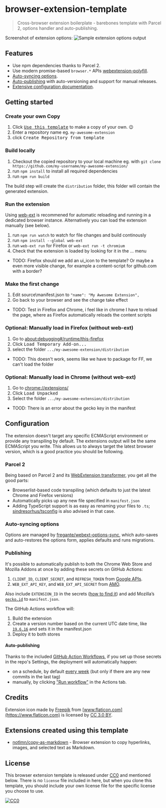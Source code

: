 # browser-extension-template

[link-webext-polyfill]: https://github.com/mozilla/webextension-polyfill
[link-rgh]: https://github.com/sindresorhus/refined-github
[link-ngh]: https://github.com/sindresorhus/notifier-for-github
[link-hfog]: https://github.com/sindresorhus/hide-files-on-github
[link-tsconfig]: https://github.com/sindresorhus/tsconfig
[link-options-sync]: https://github.com/fregante/webext-options-sync
[link-cws-keys]: https://github.com/DrewML/chrome-webstore-upload/blob/master/How%20to%20generate%20Google%20API%20keys.md
[link-amo-keys]: https://addons.mozilla.org/en-US/developers/addon/api/key

> Cross-browser extension boilerplate - barebones template with Parcel 2, options handler and auto-publishing.

Screenshot of extension options:
![Sample extension options output](media/previewer.png)



## Features

- Use npm dependencies thanks to Parcel 2.
- Use modern promise-based `browser.*` APIs [webextension-polyfill][link-webext-polyfill].
- [Auto-syncing options](#auto-syncing-options).
- [Auto-publishing](#publishing) with auto-versioning and support for manual releases.
- [Extensive configuration documentation](#configuration).

## Getting started

### Create your own Copy

1. Click [<kbd>Use this template</kbd>](https://github.com/fregante/browser-extension-template/generate) to make a copy of your own. 😉
1. Enter a repository name eg. `my-awesome-extension`
1. click <kbd>Create Repository from template</kbd>

### Build locally
1. Checkout the copied repository to your local machine eg. with `git clone https://github.com/my-username/my-awesome-extension/`
1. run `npm install` to install all required dependencies
1. run `npm run build`

The build step will create the `distribution` folder, this folder will contain the generated extension.

### Run the extension
Using [web-ext](https://extensionworkshop.com/documentation/develop/getting-started-with-web-ext/) is recommened for automatic reloading and running in a dedicated browser instance. Alternatively you can load the extension manually (see below).

1. run `npm run watch` to watch for file changes and build continously
1. run `npm install --global web-ext`
1. run `web-ext run` for Firefox or `web-ext run -t chromium`
1. Check that the extension is loaded by looking for it in the ... menu
-  TODO: Firefox should we add an ui_icon to the template? Or maybe a even more visible change, for example a content-script for github.com with a border?

### Make the first change
1. Edit source\manifest.json to `"name": "My Awesome Extension",`
1. Go back to your browser and see the change take effect
- TODO: Test in Firefox and Chrome, i feel like in chrome I have to reload the page, where as Firefox automatically reloads the content scripts

### Optional: Manually load in Firefox (without web-ext)
1. Go to [about:debugging#/runtime/this-firefox](about:debugging#/runtime/this-firefox)
1. Click <kbd>Load Temporary Add-on...</kbd>
1. select the  folder `.../my-awesome-extension/distribution`
- TODO: This doesn't work, seems like we have to package for FF, we can't load the folder

### Optional: Manually load in Chrome (without web-ext)
1. Go to [chrome://extensions/](chrome://extensions/)
1. Click <kbd>Load Unpacked</kbd>
1. Select the folder `.../my-awesome-extension/distribution`
- TOOD: There is an error about the gecko key in the manifest

## Configuration

The extension doesn't target any specific ECMAScript environment or provide any transpiling by default. The extensions output will be the same ECMAScript you write. This allows us to always target the latest browser version, which is a good practice you should be following.

### Parcel 2

Being based on Parcel 2 and its [WebExtension transformer](https://v2.parceljs.org/recipes/web-extension/), you get all the good parts:

- Browserlist-based code transpiling (which defaults to just the latest Chrome and Firefox versions)
- Automatically picks up any new file specified in `manifest.json`
- Adding TypeScript support is as easy as renaming your files to `.ts`; [sindresorhus/tsconfig][link-tsconfig] is also advised in that case.

### Auto-syncing options

Options are managed by [fregante/webext-options-sync][link-options-sync], which auto-saves and auto-restores the options form, applies defaults and runs migrations.

### Publishing

It's possible to automatically publish to both the Chrome Web Store and Mozilla Addons at once by adding these secrets on GitHub Actions:

1. `CLIENT_ID`, `CLIENT_SECRET`, and `REFRESH_TOKEN` from [Google APIs][link-cws-keys].
2. `WEB_EXT_API_KEY`, and `WEB_EXT_API_SECRET` from [AMO][link-amo-keys].

Also include `EXTENSION_ID` in the secrets ([how to find it](https://stackoverflow.com/a/8946415/288906)) and add Mozilla’s [`gecko.id`](https://developer.mozilla.org/en-US/docs/Mozilla/Add-ons/WebExtensions/manifest.json/browser_specific_settings) to `manifest.json`.

The GitHub Actions workflow will:

1. Build the extension
2. Create a version number based on the current UTC date time, like [`19.6.16`](https://github.com/fregante/daily-version-action) and sets it in the manifest.json
3. Deploy it to both stores

#### Auto-publishing

Thanks to the included [GitHub Action Workflows](.github/workflows), if you set up those secrets in the repo's Settings, the deployment will automatically happen:

- on a schedule, by default [every week](.github/workflows/deploy-automatic.yml) (but only if there are any new commits in the last tag)
- manually, by clicking ["Run workflow"](https://github.blog/changelog/2020-07-06-github-actions-manual-triggers-with-workflow_dispatch/) in the Actions tab.

## Credits

Extension icon made by [Freepik](https://www.freepik.com) from [www.flaticon.com](https://www.flaticon.com) is licensed by [CC 3.0 BY](http://creativecommons.org/licenses/by/3.0).

## Extensions created using this template

- [notlmn/copy-as-markdown](https://github.com/notlmn/copy-as-markdown) - Browser extension to copy hyperlinks, images, and selected text as Markdown.

## License

This browser extension template is released under [CC0](#license) and mentioned below. There is no `license` file included in here, but when you clone this template, you should include your own license file for the specific license you choose to use.

[![CC0](https://mirrors.creativecommons.org/presskit/buttons/88x31/svg/cc-zero.svg)](https://creativecommons.org/publicdomain/zero/1.0/)
